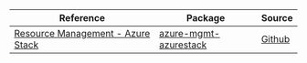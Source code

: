 | Reference | Package | Source |
|---|---|---|
|[Resource Management - Azure Stack](mgmt-azurestack-readme.md)|[azure-mgmt-azurestack](https://pypi.org/project/azure-mgmt-azurestack)|[Github](https://github.com/Azure/azure-sdk-for-python)|
